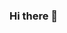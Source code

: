 ### Hi there 👋

<!--
**NickGhule/NickGhule** is a ✨ _special_ ✨ repository because its `README.md` (this file) appears on your GitHub profile.

Here are some ideas to get you started:

- 🔭 I’m currently working on Daily Expense Manager (WebApp)
- 🌱 I’m currently learning Web Development
- 👯 I’m looking to collaborate on the up and coming blockchain peoject
- 🤔 I’m looking for help with Daily Expense Manager (WebApp)
- 💬 Ask me about any of the above
- 📫 How to reach me: mailto:nickghule@outlook.com https://www.linkedin.com/in/nickghule/
- 😄 Pronouns: He/Him
- ⚡ Fun fact: I know Sanskrit
-->
